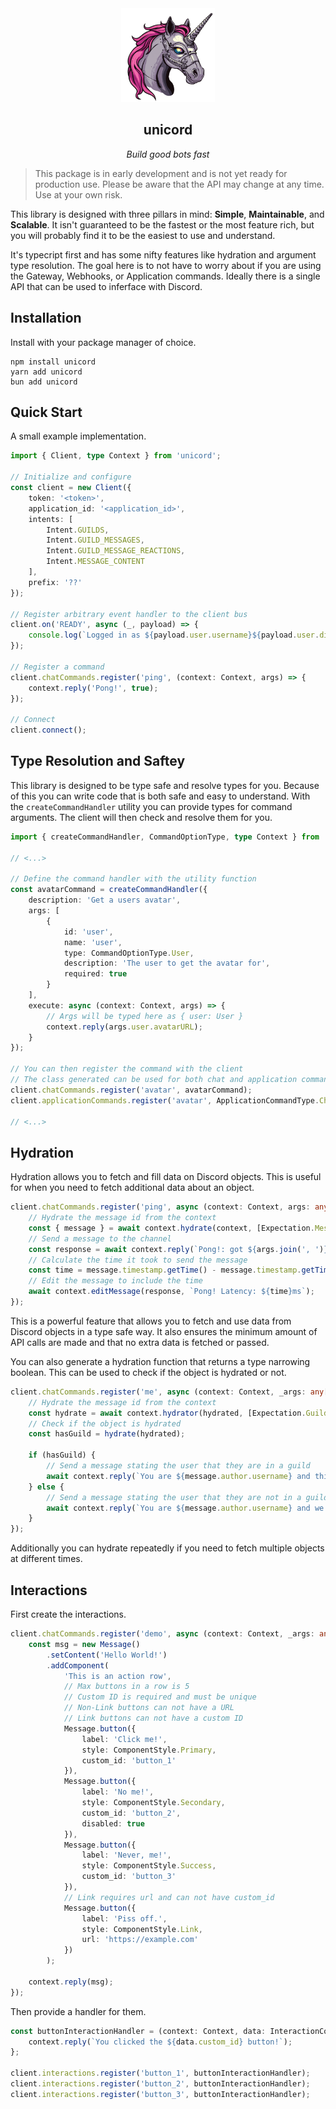 <div align="center">
    <img src="https://raw.githubusercontent.com/jaronpate/unicord/master/assets/unicord.png" width="150" height="150">
    <h2>unicord</h2>
    <p><em>Build good bots fast</em></p>
</div>

> This package is in early development and is not yet ready for production use. Please be aware that the API may change at any time. Use at your own risk.

This library is designed with three pillars in mind: **Simple**, **Maintainable**, and **Scalable**. It isn't guaranteed to be the fastest or the most feature rich, but you will probably find it to be the easiest to use and understand.

It's typecript first and has some nifty features like hydration and argument type resolution. The goal here is to not have to worry about if you are using the Gateway, Webhooks, or Application commands. Ideally there is a single API that can be used to inferface with Discord.

## Installation

Install with your package manager of choice.

```
npm install unicord
yarn add unicord
bun add unicord
```

## Quick Start

A small example implementation.
```typescript
import { Client, type Context } from 'unicord';

// Initialize and configure
const client = new Client({
    token: '<token>',
    application_id: '<application_id>',
    intents: [
        Intent.GUILDS,
        Intent.GUILD_MESSAGES,
        Intent.GUILD_MESSAGE_REACTIONS,
        Intent.MESSAGE_CONTENT
    ],
    prefix: '??'
});

// Register arbitrary event handler to the client bus
client.on('READY', async (_, payload) => {
    console.log(`Logged in as ${payload.user.username}${payload.user.discriminator?.length > 0 ? `#${payload.user.discriminator}` : ''}`);
});

// Register a command
client.chatCommands.register('ping', (context: Context, args) => {
    context.reply('Pong!', true);
});

// Connect
client.connect();
```

## Type Resolution and Saftey

This library is designed to be type safe and resolve types for you. Because of this you can write code that is both safe and easy to understand. With the `createCommandHandler` utility you can provide types for command arguments. The client will then check and resolve them for you.

```typescript
import { createCommandHandler, CommandOptionType, type Context } from 'unicord';

// <...>

// Define the command handler with the utility function
const avatarCommand = createCommandHandler({
    description: 'Get a users avatar',
    args: [
        {
            id: 'user',
            name: 'user',
            type: CommandOptionType.User,
            description: 'The user to get the avatar for',
            required: true
        }
    ],
    execute: async (context: Context, args) => {
        // Args will be typed here as { user: User }
        context.reply(args.user.avatarURL);
    }
});

// You can then register the command with the client
// The class generated can be used for both chat and application commands
client.chatCommands.register('avatar', avatarCommand);
client.applicationCommands.register('avatar', ApplicationCommandType.Chat, avatarCommand);

// <...>
```

## Hydration

Hydration allows you to fetch and fill data on Discord objects. This is useful for when you need to fetch additional data about an object.

```typescript
client.chatCommands.register('ping', async (context: Context, args: any[]) => {
    // Hydrate the message id from the context
    const { message } = await context.hydrate(context, [Expectation.Message]);
    // Send a message to the channel
    const response = await context.reply(`Pong!: got ${args.join(', ')}`, true);
    // Calculate the time it took to send the message
    const time = message.timestamp.getTime() - message.timestamp.getTime();
    // Edit the message to include the time
    await context.editMessage(response, `Pong! Latency: ${time}ms`);
});
```

This is a powerful feature that allows you to fetch and use data from Discord objects in a type safe way. It also ensures the minimum amount of API calls are made and that no extra data is fetched or passed.

You can also generate a hydration function that returns a type narrowing boolean. This can be used to check if the object is hydrated or not.

```typescript
client.chatCommands.register('me', async (context: Context, _args: any[]) => {
    // Hydrate the message id from the context
    const hydrate = await context.hydrator(hydrated, [Expectation.Guild]);
    // Check if the object is hydrated
    const hasGuild = hydrate(hydrated);

    if (hasGuild) {
        // Send a message stating the user that they are in a guild
        await context.reply(`You are ${message.author.username} and this is ${message.guild.name}`, true);
    } else {
        // Send a message stating the user that they are not in a guild
        await context.reply(`You are ${message.author.username} and we are not in a server`, true);
    }
});
```

Additionally you can hydrate repeatedly if you need to fetch multiple objects at different times.

## Interactions

First create the interactions.

```typescript
client.chatCommands.register('demo', async (context: Context, _args: any[]) => {
    const msg = new Message()
        .setContent('Hello World!')
        .addComponent(
            'This is an action row',
            // Max buttons in a row is 5
            // Custom ID is required and must be unique
            // Non-Link buttons can not have a URL
            // Link buttons can not have a custom ID
            Message.button({
                label: 'Click me!',
                style: ComponentStyle.Primary,
                custom_id: 'button_1'
            }),
            Message.button({
                label: 'No me!',
                style: ComponentStyle.Secondary,
                custom_id: 'button_2',
                disabled: true
            }),
            Message.button({
                label: 'Never, me!',
                style: ComponentStyle.Success,
                custom_id: 'button_3'
            }),
            // Link requires url and can not have custom_id
            Message.button({
                label: 'Piss off.',
                style: ComponentStyle.Link,
                url: 'https://example.com'
            })
        );

    context.reply(msg);
});
```

Then provide a handler for them.

```typescript
const buttonInteractionHandler = (context: Context, data: InteractionCommpoentData) => {
    context.reply(`You clicked the ${data.custom_id} button!`);
};

client.interactions.register('button_1', buttonInteractionHandler);
client.interactions.register('button_2', buttonInteractionHandler);
client.interactions.register('button_3', buttonInteractionHandler);
```
